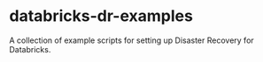 # databricks-dr-examples
A collection of example scripts for setting up Disaster Recovery for Databricks.
